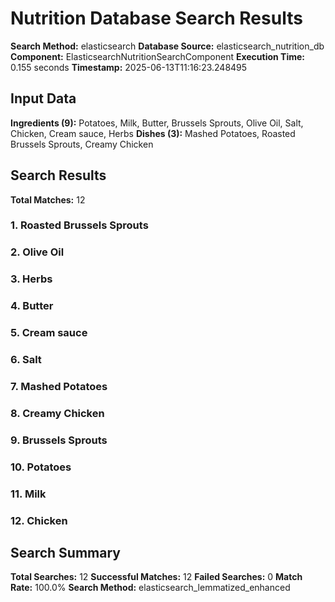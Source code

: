 # Nutrition Database Search Results

**Search Method:** elasticsearch
**Database Source:** elasticsearch_nutrition_db
**Component:** ElasticsearchNutritionSearchComponent
**Execution Time:** 0.155 seconds
**Timestamp:** 2025-06-13T11:16:23.248495

## Input Data
**Ingredients (9):** Potatoes, Milk, Butter, Brussels Sprouts, Olive Oil, Salt, Chicken, Cream sauce, Herbs
**Dishes (3):** Mashed Potatoes, Roasted Brussels Sprouts, Creamy Chicken

## Search Results
**Total Matches:** 12

### 1. Roasted Brussels Sprouts

### 2. Olive Oil

### 3. Herbs

### 4. Butter

### 5. Cream sauce

### 6. Salt

### 7. Mashed Potatoes

### 8. Creamy Chicken

### 9. Brussels Sprouts

### 10. Potatoes

### 11. Milk

### 12. Chicken

## Search Summary
**Total Searches:** 12
**Successful Matches:** 12
**Failed Searches:** 0
**Match Rate:** 100.0%
**Search Method:** elasticsearch_lemmatized_enhanced
